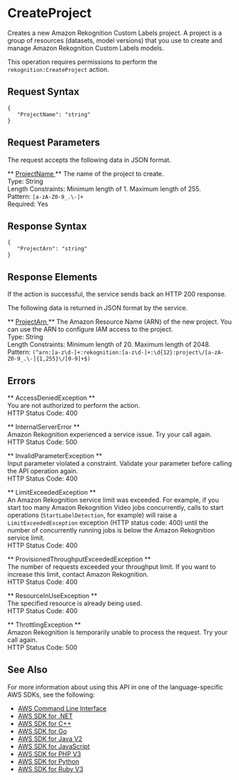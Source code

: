 # CreateProject<a name="API_CreateProject"></a>

Creates a new Amazon Rekognition Custom Labels project\. A project is a group of resources \(datasets, model versions\) that you use to create and manage Amazon Rekognition Custom Labels models\. 

This operation requires permissions to perform the `rekognition:CreateProject` action\.

## Request Syntax<a name="API_CreateProject_RequestSyntax"></a>

```
{
   "ProjectName": "string"
}
```

## Request Parameters<a name="API_CreateProject_RequestParameters"></a>

The request accepts the following data in JSON format\.

 ** [ ProjectName ](#API_CreateProject_RequestSyntax) **   <a name="rekognition-CreateProject-request-ProjectName"></a>
The name of the project to create\.  
Type: String  
Length Constraints: Minimum length of 1\. Maximum length of 255\.  
Pattern: `[a-zA-Z0-9_.\-]+`   
Required: Yes

## Response Syntax<a name="API_CreateProject_ResponseSyntax"></a>

```
{
   "ProjectArn": "string"
}
```

## Response Elements<a name="API_CreateProject_ResponseElements"></a>

If the action is successful, the service sends back an HTTP 200 response\.

The following data is returned in JSON format by the service\.

 ** [ ProjectArn ](#API_CreateProject_ResponseSyntax) **   <a name="rekognition-CreateProject-response-ProjectArn"></a>
The Amazon Resource Name \(ARN\) of the new project\. You can use the ARN to configure IAM access to the project\.   
Type: String  
Length Constraints: Minimum length of 20\. Maximum length of 2048\.  
Pattern: `(^arn:[a-z\d-]+:rekognition:[a-z\d-]+:\d{12}:project\/[a-zA-Z0-9_.\-]{1,255}\/[0-9]+$)` 

## Errors<a name="API_CreateProject_Errors"></a>

 ** AccessDeniedException **   
You are not authorized to perform the action\.  
HTTP Status Code: 400

 ** InternalServerError **   
Amazon Rekognition experienced a service issue\. Try your call again\.  
HTTP Status Code: 500

 ** InvalidParameterException **   
Input parameter violated a constraint\. Validate your parameter before calling the API operation again\.  
HTTP Status Code: 400

 ** LimitExceededException **   
An Amazon Rekognition service limit was exceeded\. For example, if you start too many Amazon Rekognition Video jobs concurrently, calls to start operations \(`StartLabelDetection`, for example\) will raise a `LimitExceededException` exception \(HTTP status code: 400\) until the number of concurrently running jobs is below the Amazon Rekognition service limit\.   
HTTP Status Code: 400

 ** ProvisionedThroughputExceededException **   
The number of requests exceeded your throughput limit\. If you want to increase this limit, contact Amazon Rekognition\.  
HTTP Status Code: 400

 ** ResourceInUseException **   
The specified resource is already being used\.  
HTTP Status Code: 400

 ** ThrottlingException **   
Amazon Rekognition is temporarily unable to process the request\. Try your call again\.  
HTTP Status Code: 500

## See Also<a name="API_CreateProject_SeeAlso"></a>

For more information about using this API in one of the language\-specific AWS SDKs, see the following:
+  [ AWS Command Line Interface](https://docs.aws.amazon.com/goto/aws-cli/rekognition-2016-06-27/CreateProject) 
+  [ AWS SDK for \.NET](https://docs.aws.amazon.com/goto/DotNetSDKV3/rekognition-2016-06-27/CreateProject) 
+  [ AWS SDK for C\+\+](https://docs.aws.amazon.com/goto/SdkForCpp/rekognition-2016-06-27/CreateProject) 
+  [ AWS SDK for Go](https://docs.aws.amazon.com/goto/SdkForGoV1/rekognition-2016-06-27/CreateProject) 
+  [ AWS SDK for Java V2](https://docs.aws.amazon.com/goto/SdkForJavaV2/rekognition-2016-06-27/CreateProject) 
+  [ AWS SDK for JavaScript](https://docs.aws.amazon.com/goto/AWSJavaScriptSDK/rekognition-2016-06-27/CreateProject) 
+  [ AWS SDK for PHP V3](https://docs.aws.amazon.com/goto/SdkForPHPV3/rekognition-2016-06-27/CreateProject) 
+  [ AWS SDK for Python](https://docs.aws.amazon.com/goto/boto3/rekognition-2016-06-27/CreateProject) 
+  [ AWS SDK for Ruby V3](https://docs.aws.amazon.com/goto/SdkForRubyV3/rekognition-2016-06-27/CreateProject) 